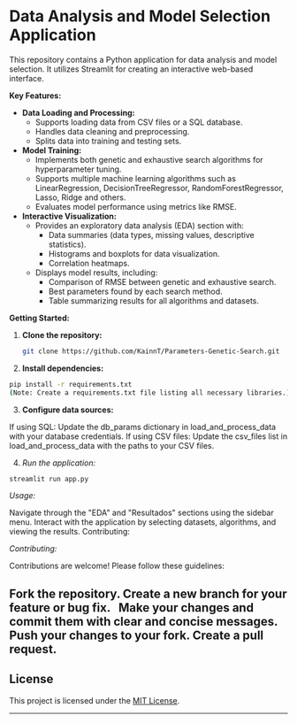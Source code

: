 # Data Analysis and Model Selection Application

This repository contains a Python application for data analysis and model selection. It utilizes Streamlit for creating an interactive web-based interface.

**Key Features:**

* **Data Loading and Processing:**
    - Supports loading data from CSV files or a SQL database.
    - Handles data cleaning and preprocessing.
    - Splits data into training and testing sets.
* **Model Training:**
    - Implements both genetic and exhaustive search algorithms for hyperparameter tuning.
    - Supports multiple machine learning algorithms such as LinearRegression, DecisionTreeRegressor, RandomForestRegressor, Lasso, Ridge and others.
    - Evaluates model performance using metrics like RMSE.
* **Interactive Visualization:**
    - Provides an exploratory data analysis (EDA) section with:
        - Data summaries (data types, missing values, descriptive statistics).
        - Histograms and boxplots for data visualization.
        - Correlation heatmaps.
    - Displays model results, including:
        - Comparison of RMSE between genetic and exhaustive search.
        - Best parameters found by each search method.
        - Table summarizing results for all algorithms and datasets.

**Getting Started:**

1. **Clone the repository:**
   ```bash
   git clone https://github.com/KainnT/Parameters-Genetic-Search.git
   ```
2. **Install dependencies:**

```bash
pip install -r requirements.txt 
(Note: Create a requirements.txt file listing all necessary libraries.)
```
3. **Configure data sources:**

If using SQL:
Update the db_params dictionary in load_and_process_data with your database credentials.
If using CSV files:
Update the csv_files list in load_and_process_data with the paths to your CSV files.

4. *Run the application:*
 ```bash
streamlit run app.py
 ```

*Usage:*

Navigate through the "EDA" and "Resultados" sections using the sidebar menu.
Interact with the application by selecting datasets, algorithms, and viewing the results.
Contributing:

*Contributing:*

Contributions are welcome! Please follow these guidelines:

Fork the repository.
Create a new branch for your feature or bug fix.   
Make your changes and commit them with clear and concise messages.
Push your changes to your fork.
Create a pull request.
---

## **License**
This project is licensed under the [MIT License](LICENSE).

---
